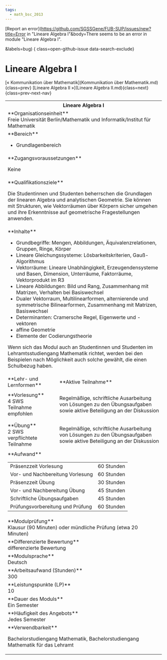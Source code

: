 ```yaml
---
tags:
  - math_bsc_2013
---
```

[Report an error](https://github.com/SGSSGene/FUB-SUP/issues/new?title=Error in "Lineare Algebra I"&body=There seems to be an error in module "Lineare Algebra I".

<Describe here a slightly more detailed description of what is wrong>&labels=bug)
{ class=open-github-issue data-search-exclude}

# Lineare Algebra I

[« Kommunikation über Mathematik](Kommunikation über Mathematik.md){class=prev}
[Lineare Algebra II »](Lineare Algebra II.md){class=next}
{class=prev-next-nav}

<table markdown id="moduledesc">
<tr markdown class="moduledesc_head"><th colspan="2">Lineare Algebra I </th></tr>
<tr markdown><td colspan="2">**Organisationseinheit**   <br>Freie Universität Berlin/Mathematik und Informatik/Institut für Mathematik</td></tr>

<tr markdown><td colspan="2">**Bereich**<br>


- Grundlagenbereich

</td></tr>

<tr markdown><td colspan="2">**Zugangsvoraussetzungen** <br>

Keine


</td></tr>
<tr markdown><td colspan="2">**Qualifikationsziele**    <br>

Die Studentinnen und Studenten beherrschen die Grundlagen der linearen
Algebra und analytischen Geometrie. Sie können mit Strukturen, wie
Vektorräumen über Körpern sicher umgehen und ihre Erkenntnisse auf
geometrische Fragestellungen anwenden.


</td></tr>
<tr markdown><td colspan="2">**Inhalte**                <br>


- Grundbegriffe: Mengen, Abbildungen, Äquivalenzrelationen, Gruppen, Ringe,
  Körper
- Lineare Gleichungssysteme: Lösbarkeitskriterien, Gauß-Algorithmus
- Vektorräume: Lineare Unabhängigkeit, Erzeugendensysteme und Basen,
  Dimension, Unterräume, Faktorräume, Vektorprodukt im R3
- Lineare Abbildungen: Bild und Rang, Zusammenhang mit Matrizen, Verhalten
  bei Basiswechsel
- Dualer Vektorraum, Multilinearformen, alternierende und symmetrische
  Bilinearformen, Zusammenhang mit Matrizen, Basiswechsel
- Determinanten: Cramersche Regel, Eigenwerte und -vektoren
- affine Geometrie
- Elemente der Codierungstheorie

Wenn sich das Modul auch an Studentinnen
und Studenten im Lehramtsstudiengang Mathematik richtet, werden bei den
Beispielen nach Möglichkeit auch solche gewählt, die einen Schulbezug
haben.


</td></tr>

<tr markdown><td>**Lehr- und Lernformen**</td><td>**Aktive Teilnahme**</td></tr>
<tr markdown><td> **Vorlesung** <br>4 SWS <br> Teilnahme empfohlen</td><td>

Regelmäßige, schriftliche Ausarbeitung von Lösungen zu den Übungsaufgaben sowie aktive Beteiligung an der Diskussion
</td></tr>
<tr markdown><td> **Übung** <br>2 SWS <br> verpflichtete Teilnahme</td><td>

Regelmäßige, schriftliche Ausarbeitung von Lösungen zu den Übungsaufgaben sowie aktive Beteiligung an der Diskussion
</td></tr>
<tr markdown><td colspan="2">**Aufwand**                <br>
<table class="aufwand_table">
<tr><td>Präsenzzeit Vorlesung</td><td>60 Stunden</td></tr>
<tr><td>Vor- und Nachbereitung Vorlesung</td><td>60 Stunden</td></tr>
<tr><td>Präsenzzeit Übung</td><td>30 Stunden</td></tr>
<tr><td>Vor- und Nachbereitung Übung</td><td>45 Stunden</td></tr>
<tr><td>Schriftliche Übungsaufgaben</td><td>45 Stunden</td></tr>
<tr><td>Prüfungsvorbereitung und Prüfung</td><td>60 Stunden</td></tr>
</table>

</td></tr>
<tr markdown><td colspan="2">**Modulprüfung**             <br>Klausur (90 Minuten) oder mündliche Prüfung (etwa 20 Minuten)


</td></tr>
<tr markdown><td colspan="2">**Differenzierte Bewertung** <br>differenzierte Bewertung

</td></tr>
<tr markdown><td colspan="2">**Modulsprache**             <br>Deutsch</td></tr>
<tr markdown><td colspan="2">**Arbeitsaufwand (Stunden)** <br>300</td></tr>
<tr markdown><td colspan="2">**Leistungspunkte (LP)**     <br>10</td></tr>
<tr markdown><td colspan="2">**Dauer des Moduls**         <br>Ein Semester</td></tr>
<tr markdown><td colspan="2">**Häufigkeit des Angebots**  <br>Jedes Semester</td></tr>
<tr markdown><td colspan="2">**Verwendbarkeit**           <br>

Bachelorstudiengang Mathematik, Bachelorstudiengang Mathematik für das
Lehramt


</td></tr>

</table>
